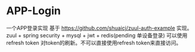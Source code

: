 # APP-Login
一个APP登录实现
基于  https://github.com/shuaicj/zuul-auth-example 实现。
zuul + spring security + mysql + jwt + redis(pending 单设备登录)
可以使用refresh token 对token的刷新。不可以直接使用refresh token来直接访问。





